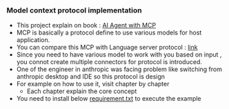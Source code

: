 ### Model context protocol implementation 
* This project explain on book :  [AI Agent with MCP](https://www.oreilly.com/library/view/ai-agents-with/9798341639546/)
* MCP is basically a protocol define to use various models for host application.
* You can compare this MCP with Language server protocol : [link](https://microsoft.github.io/language-server-protocol/)
* Since you need to have various model to work with you based on input , you connot create multiple connectors for protocol is introduced.
* One of the engineer in anthropic was facing problem like switching from anthropic desktop and IDE so this protocol is design
* For example on how to use it, visit chapter by chapter
  * Each chapter explain the core concept
* You need to install below [requirement.txt](requirement.txt) to execute the example 